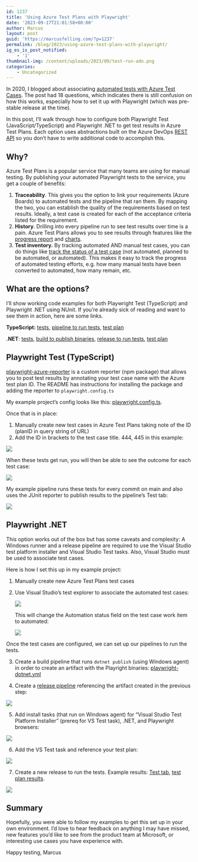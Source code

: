 ```yaml
---
id: 1237
title: 'Using Azure Test Plans with Playwright'
date: '2023-09-17T21:01:58+00:00'
author: Marcus
layout: post
guid: 'https://marcusfelling.com/?p=1237'
permalink: /blog/2023/using-azure-test-plans-with-playwright/
ig_es_is_post_notified:
    - '1'
thumbnail-img: /content/uploads/2023/09/test-run-ado.png
categories:
    - Uncategorized
---
```


In 2020, I blogged about associating [automated tests with Azure Test Cases](https://marcusfelling.com/blog/2020/associating-automated-tests-with-azure-test-cases/). The post had 18 questions, which indicates there is still confusion on how this works, especially how to set it up with Playwright (which was pre-stable release at the time).

In this post, I’ll walk through how to configure both Playwright Test (JavaScript/TypeScript) and Playwright .NET to get test results in Azure Test Plans. Each option uses abstractions built on the Azure DevOps [REST API](https://learn.microsoft.com/en-us/rest/api/azure/devops/test/?view=azure-devops-rest-5.0) so you don’t have to write additional code to accomplish this.

## Why?

Azure Test Plans is a popular service that many teams are using for manual testing. By publishing your automated Playwright tests to the service, you get a couple of benefits:

1. **Traceability**. This gives you the option to link your requirements (Azure Boards) to automated tests and the pipeline that ran them. By mapping the two, you can establish the quality of the requirements based on test results. Ideally, a test case is created for each of the acceptance criteria listed for the requirement.
2. **History**. Drilling into every pipeline run to see test results over time is a pain. Azure Test Plans allows you to see results through features like the [progress report](https://learn.microsoft.com/en-us/azure/devops/test/progress-report?view=azure-devops) and [charts](https://learn.microsoft.com/en-us/azure/devops/test/track-test-status?view=azure-devops#track-testing-progress).
3. **Test inventory.** By tracking automated AND manual test cases, you can do things like [track the status of a test case](https://learn.microsoft.com/en-us/azure/devops/test/track-test-status?view=azure-devops#track-test-case-status) (not automated, planned to be automated, or automated). This makes it easy to track the progress of automated testing efforts, e.g. how many manual tests have been converted to automated, how many remain, etc.

## What are the options?

I’ll show working code examples for both Playwright Test (TypeScript) and Playwright .NET using NUnit. If you’re already sick of reading and want to see them in action, here are some links.

**TypeScript:** [tests](https://dev.azure.com/marcusfelling/Playground/_git/PlaywrightTest?path=/tests), [pipeline to run tests](https://dev.azure.com/marcusfelling/Playground/_build?definitionId=24), [test plan](https://dev.azure.com/marcusfelling/Playground/_testPlans/execute?planId=442&suiteId=443)

**.NET**: [tests](https://dev.azure.com/marcusfelling/Playground/_git/PlaywrightDotnet?path=/PlaywrightTests/Header.cs), [build to publish binaries](https://dev.azure.com/marcusfelling/Playground/_build?definitionId=24), [release to run tests](https://dev.azure.com/marcusfelling/Playground/_release?_a=releases&view=mine&definitionId=2), [test plan](https://dev.azure.com/marcusfelling/Playground/_testPlans/execute?planId=432&suiteId=433)

## Playwright Test (TypeScript)

[playwright-azure-reporter](https://www.npmjs.com/package/@alex_neo/playwright-azure-reporter) is a custom reporter (npm package) that allows you to post test results by annotating your test case name with the Azure test plan ID. The README has instructions for installing the package and adding the reporter to `playwright.config.ts`

My example project’s config looks like this: [playwright](https://gist.github.com/MarcusFelling/66356db19ecb20ff798150ddd91900da)[.config.ts](https://dev.azure.com/marcusfelling/Playground/_git/PlaywrightTest?path=/playwright.config.ts&version=GBmain&line=31&lineEnd=32&lineStartColumn=1&lineEndColumn=1&lineStyle=plain&_a=contents).

Once that is in place:

1. Manually create new test cases in Azure Test Plans taking note of the ID (planID in query string of URL)
2. Add the ID in brackets to the test case title. 444, 445 in this example:

![](/content/uploads/2023/09/annotation-test-id-1024x329.png)

When these tests get run, you will then be able to see the outcome for each test case:

![](/content/uploads/2023/09/outcome-1024x388.png)

My example pipeline runs these tests for every commit on main and also uses the JUnit reporter to publish results to the pipeline’s Test tab:

![](/content/uploads/2023/09/test-tab.png)

## Playwright .NET

This option works out of the box but has some caveats and complexity: A Windows runner and a release pipeline are required to use the Visual Studio test platform installer and Visual Studio Test tasks. Also, Visual Studio must be used to associate test cases.

Here is how I set this up in my example project:

1. Manually create new Azure Test Plans test cases
2. Use Visual Studio’s test explorer to associate the automated test cases:

    ![](/content/uploads/2023/09/associate-test-case.png)
    
    This will change the Automation status field on the test case work item to automated:
    
    ![](/content/uploads/2023/09/automation-status.png)

Once the test cases are configured, we can set up our pipelines to run the tests.

3. Create a build pipeline that runs `dotnet publish` (using Windows agent) in order to create an artifact with the Playright binaries: [playwright-dotnet.yml](https://dev.azure.com/marcusfelling/Playground/_git/PlaywrightDotnet?path=/playwright-dotnet.yml)

4. Create a [release pipeline](https://dev.azure.com/marcusfelling/Playground/_releaseDefinition?definitionId=2&_a=definition-tasks&environmentId=4) referencing the artifact created in the previous step:

![](/content/uploads/2023/09/artifact.png)

5. Add install tasks (that run on Windows agent) for “Visual Studio Test Platform Installer” (prereq for VS Test task), .NET, and Playwright browsers:

![](/content/uploads/2023/09/tasks.png)

6. Add the VS Test task and reference your test plan:

![](/content/uploads/2023/09/vstest-task.png)

7. Create a new release to run the tests. Example results: [Test tab](https://dev.azure.com/marcusfelling/Playground/_releaseProgress?_a=release-environment-extension&releaseId=12&environmentId=12&extensionId=ms.vss-test-web.test-result-in-release-environment-editor-tab), [test plan results](https://dev.azure.com/marcusfelling/Playground/_testPlans/_results?testCaseId=434&contextPointId=31).

![](/content/uploads/2023/09/test-case-results.png)

## Summary

Hopefully, you were able to follow my examples to get this set up in your own environment. I’d love to hear feedback on anything I may have missed, new features you’d like to see from the product team at Microsoft, or interesting use cases you have experience with.

Happy testing,
Marcus